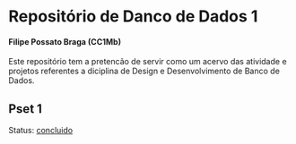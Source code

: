 # Repositório de Danco de Dados 1 <br> 
#### Filipe Possato Braga (CC1Mb)
Este repositório tem a pretencão de servir como um acervo das atividade e projetos referentes a diciplina de Design e Desenvolvimento de Banco de Dados.  

## Pset 1
Status: [concluido](Pset-1)
